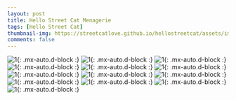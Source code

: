 ```yaml
---
layout: post
title: Hello Street Cat Menagerie
tags: [Hello Street Cat]
thumbnail-img: https://streetcatlove.github.io/hellostreetcat/assets/img/menagerie.png
comments: false
---
```


![1](https://streetcatlove.github.io/hellostreetcat/assets/img/menagerie1.png){: .mx-auto.d-block :}
![1](https://streetcatlove.github.io/hellostreetcat/assets/img/menagerie2.png){: .mx-auto.d-block :}
![1](https://streetcatlove.github.io/hellostreetcat/assets/img/menagerie3.png){: .mx-auto.d-block :}
![1](https://streetcatlove.github.io/hellostreetcat/assets/img/menagerie4.png){: .mx-auto.d-block :}
![1](https://streetcatlove.github.io/hellostreetcat/assets/img/menagerie5.png){: .mx-auto.d-block :}
![1](https://streetcatlove.github.io/hellostreetcat/assets/img/menagerie6.png){: .mx-auto.d-block :}
![1](https://streetcatlove.github.io/hellostreetcat/assets/img/menagerie7.png){: .mx-auto.d-block :}
![1](https://streetcatlove.github.io/hellostreetcat/assets/img/menagerie8.png){: .mx-auto.d-block :}
![1](https://streetcatlove.github.io/hellostreetcat/assets/img/menagerie9.png){: .mx-auto.d-block :}
![1](https://streetcatlove.github.io/hellostreetcat/assets/img/menagerie10.png){: .mx-auto.d-block :}
![1](https://streetcatlove.github.io/hellostreetcat/assets/img/menagerie11.png){: .mx-auto.d-block :}
![1](https://streetcatlove.github.io/hellostreetcat/assets/img/menagerie12.png){: .mx-auto.d-block :}
![1](https://streetcatlove.github.io/hellostreetcat/assets/img/menagerie13.png){: .mx-auto.d-block :}
